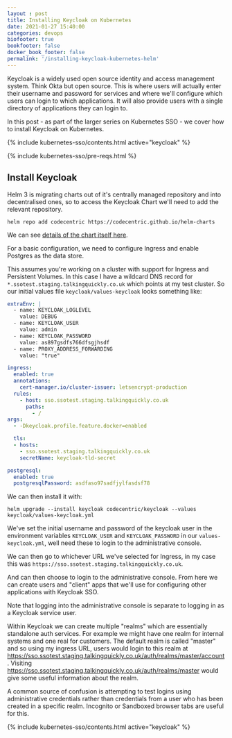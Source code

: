 ```yaml
---
layout : post
title: Installing Keycloak on Kubernetes
date: 2021-01-27 15:40:00
categories: devops
biofooter: true
bookfooter: false
docker_book_footer: false
permalink: '/installing-keycloak-kubernetes-helm'
---
```


Keycloak is a widely used open source identity and access management system. Think Okta but open source. This is where users will actually enter their username and password for services and where we'll configure which users can login to which applications. It will also provide users with a single directory of applications they can login to.

In this post - as part of the larger series on Kubernetes SSO - we cover how to install Keycloak on Kubernetes.

<!--more-->

{% include kubernetes-sso/contents.html active="keycloak" %}


{% include kubernetes-sso/pre-reqs.html %}

## Install Keycloak

Helm 3 is migrating charts out of it's centrally managed repository and into decentralised ones, so to access the Keycloak Chart we'll need to add the relevant repository.

```
helm repo add codecentric https://codecentric.github.io/helm-charts
```

We can see [details of the chart itself here](https://github.com/codecentric/helm-charts/tree/master/charts/keycloak).

For a basic configuration, we need to configure Ingress and enable Postgres as the data store. 

This assumes you're working on a cluster with support for Ingress and Persistent Volumes. In this case I have a wildcard DNS record for `*.ssotest.staging.talkingquickly.co.uk` which points at my test cluster. So our initial values file `keycloak/values-keycloak` looks something like:

```yaml
extraEnv: |
  - name: KEYCLOAK_LOGLEVEL
    value: DEBUG
  - name: KEYCLOAK_USER
    value: admin
  - name: KEYCLOAK_PASSWORD
    value: as897gsdfs766dfsgjhsdf
  - name: PROXY_ADDRESS_FORWARDING
    value: "true"

ingress:
  enabled: true
  annotations:
    cert-manager.io/cluster-issuer: letsencrypt-production
  rules:
    - host: sso.ssotest.staging.talkingquickly.co.uk
      paths:
        - /
args:
  - -Dkeycloak.profile.feature.docker=enabled

  tls:
  - hosts:
    - sso.ssotest.staging.talkingquickly.co.uk
    secretName: keycloak-tld-secret

postgresql:
  enabled: true
  postgresqlPassword: asdfaso97sadfjylfasdsf78
```

We can then install it with:

```
helm upgrade --install keycloak codecentric/keycloak --values keycloak/values-keycloak.yml
```

We've set the initial username and password of the keycloak user in the environment variables `KEYCLOAK_USER` and `KEYCLOAK_PASSWORD` in our `values-keycloak.yml`, well need these to login to the administrative console.

We can then go to whichever URL we've selected for Ingress, in my case this was `https://sso.ssotest.staging.talkingquickly.co.uk`.

And can then choose to login to the administrative console. From here we can create users and "client" apps that we'll use for configuring other applications with Keycloak SSO.

Note that logging into the administrative console is separate to logging in as a Keycloak service user.

Within Keycloak we can create multiple "realms" which are essentially standalone auth services. For example we might have one realm for internal systems and one real for customers. The default realm is called "master" and so using my ingress URL, users would login to this realm at <https://sso.ssotest.staging.talkingquickly.co.uk/auth/realms/master/account>. Visiting <https://sso.ssotest.staging.talkingquickly.co.uk/auth/realms/master> would give some useful information about the realm.

A common source of confusion is attempting to test logins using administrative credentials rather than credentials from a user who has been created in a specific realm. Incognito or Sandboxed browser tabs are useful for this.

{% include kubernetes-sso/contents.html active="keycloak" %}